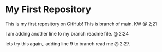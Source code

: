 # My First Repository

This is my first repository on GitHub!
This is branch of main. KW @ 2;21


I am adding another line to my branch readme file.  @ 2:24

lets try this again,.  adding line 9 to branch read me @ 2:27.
